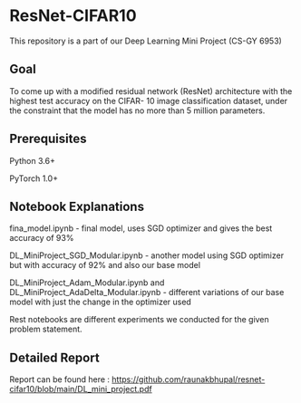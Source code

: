 # ResNet-CIFAR10

This repository is a part of our Deep Learning Mini Project (CS-GY 6953)

## Goal

To come up with a modified residual network (ResNet) architecture with the highest test accuracy on the CIFAR- 10 image classification dataset, under the constraint that the model has no more than 5 million parameters.

## Prerequisites
Python 3.6+

PyTorch 1.0+

## Notebook Explanations

fina_model.ipynb - final model, uses SGD optimizer and gives the best accuracy of 93%

DL_MiniProject_SGD_Modular.ipynb - another model using SGD optimizer but with accuracy of 92% and also our base model

DL_MiniProject_Adam_Modular.ipynb and DL_MiniProject_AdaDelta_Modular.ipynb - different variations of our base model with just the change in the optimizer used

Rest notebooks are different experiments we conducted for the given problem statement.

## Detailed Report

Report can be found here : https://github.com/raunakbhupal/resnet-cifar10/blob/main/DL_mini_project.pdf
